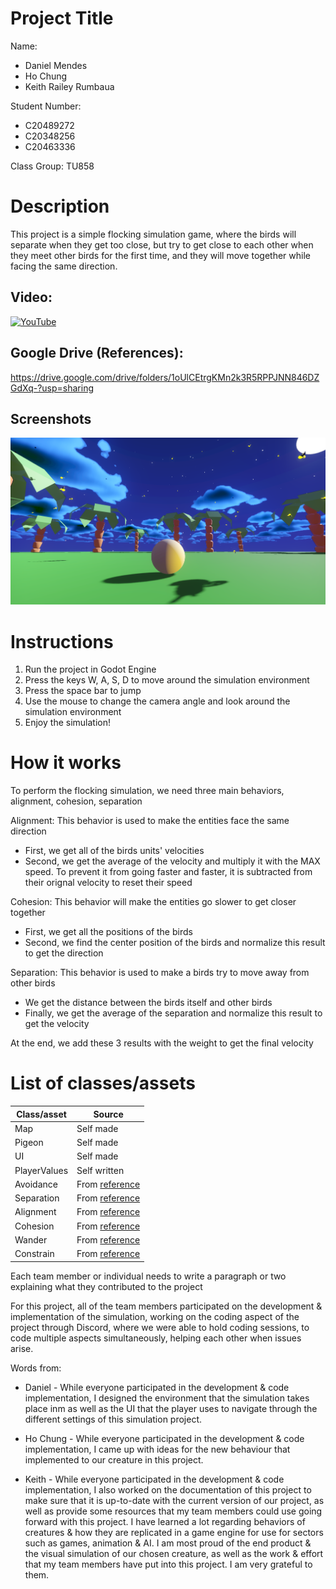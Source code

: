 # Project Title

Name:
- Daniel Mendes
- Ho Chung
- Keith Railey Rumbaua

Student Number:
- C20489272
- C20348256
- C20463336

Class Group: TU858

# Description
This project is a simple flocking simulation game, where the birds will separate when they get too close, but try to get close to each other when they meet other birds for the first time, and they will move together while facing the same direction.

## Video:

[![YouTube](http://img.youtube.com/vi/J2kHSSFA4NU/0.jpg)](https://www.youtube.com/watch?v=J2kHSSFA4NU)

## Google Drive (References):
https://drive.google.com/drive/folders/1oUlCEtrgKMn2k3R5RPPJNN846DZGdXq-?usp=sharing

## Screenshots
![A screenshot](images/screenshot.png)

# Instructions
1. Run the project in Godot Engine
2. Press the keys W, A, S, D to move around the simulation environment
3. Press the space bar to jump
4. Use the mouse to change the camera angle and look around the simulation environment
5. Enjoy the simulation!

# How it works
To perform the flocking simulation, we need three main behaviors, alignment, cohesion, separation

Alignment: This behavior is used to make the entities face the same direction

- First, we get all of the birds units' velocities
- Second, we get the average of the velocity and multiply it with the MAX speed. To prevent it from going faster and faster, it is subtracted from their orignal velocity to reset their speed

Cohesion: This behavior will make the entities go slower to get closer together
- First, we get all the positions of the birds
- Second, we find the center position of the birds and normalize this result to get the direction

Separation: This behavior is used to make a birds try to move away from other birds
- We get the distance between the birds itself and other birds
- Finally, we get the average of the separation and normalize this result to get the velocity

At the end, we add these 3 results with the weight to get the final velocity

# List of classes/assets

| Class/asset | Source |
|-----------|-----------|
| Map | Self made |
| Pigeon | Self made |
| UI | Self made |
| PlayerValues | Self written |
| Avoidance | From [reference](/miniature-rotary-phone/GodotBoids/behaviors/Avoidance.gd) |
| Separation | From [reference](/miniature-rotary-phone/GodotBoids/behaviors/Separation.gd) |
| Alignment | From [reference](/miniature-rotary-phone/GodotBoids/behaviors/Alignment.gd) |
| Cohesion | From [reference](/miniature-rotary-phone/GodotBoids/behaviors/Cohesion.gd) |
| Wander | From [reference](/miniature-rotary-phone/GodotBoids/behaviors/Wander.gd) |
| Constrain | From [reference](/miniature-rotary-phone/GodotBoids/behaviors/Constrain.gd) |

Each team member or individual needs to write a paragraph or two explaining what they contributed to the project

For this project, all of the team members participated on the development & implementation of the simulation, working on the coding aspect of the project through Discord, where we were able to hold coding sessions, to code multiple aspects simultaneously, helping each other when issues arise.

Words from:
- Daniel - While everyone participated in the development & code implementation, I designed the environment that the simulation takes place inm as well as the UI that the player uses to navigate through the different settings of this simulation project.

- Ho Chung - While everyone participated in the development & code implementation, I came up with ideas for the new behaviour that implemented to our creature in this project.

- Keith -  While everyone participated in the development & code implementation, I also worked on the documentation of this project to make sure that it is up-to-date with the current version of our project, as well as provide some resources that my team members could use going forward with this project. I have learned a lot regarding behaviors of creatures & how they are replicated in a game engine for use for sectors such as games, animation & AI. I am most proud of the end product & the visual simulation of our chosen creature, as well as the work & effort that my team members have put into this project. I am very grateful to them.
